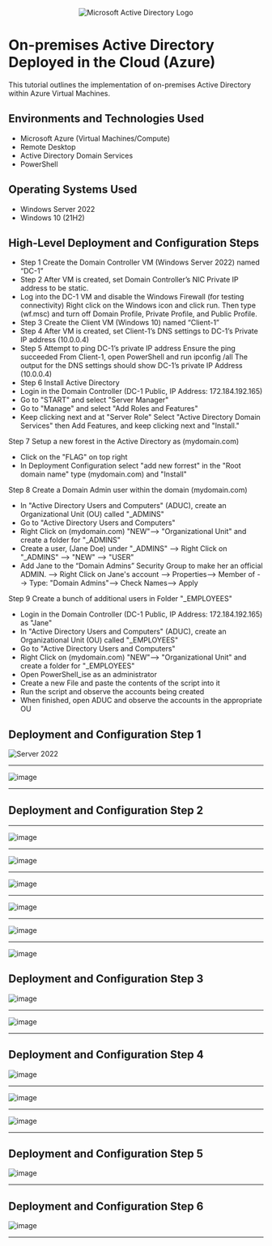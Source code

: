 <p align="center">
<img src="https://i.imgur.com/pU5A58S.png" alt="Microsoft Active Directory Logo"/>
</p>

<h1>On-premises Active Directory Deployed in the Cloud (Azure)</h1>
This tutorial outlines the implementation of on-premises Active Directory within Azure Virtual Machines.<br />


<h2>Environments and Technologies Used</h2>

- Microsoft Azure (Virtual Machines/Compute)
- Remote Desktop
- Active Directory Domain Services
- PowerShell

<h2>Operating Systems Used </h2>

- Windows Server 2022
- Windows 10 (21H2)

<h2>High-Level Deployment and Configuration Steps</h2>

- Step 1 Create the Domain Controller VM (Windows Server 2022) named “DC-1” 
- Step 2 After VM is created, set Domain Controller’s NIC Private IP address to be static.
- Log into the  DC-1 VM and disable the Windows Firewall (for testing connectivity) Right click on the Windows icon and click run. Then type (wf.msc) and turn off Domain Profile, Private Profile, and Public Profile.
- Step 3 Create the Client VM (Windows 10) named “Client-1”
- Step 4 After VM is created, set Client-1’s DNS settings to DC-1’s Private IP address (10.0.0.4)
- Step 5 Attempt to ping DC-1’s private IP address
Ensure the ping succeeded
From Client-1, open PowerShell and run ipconfig /all
The output for the DNS settings should show DC-1’s private IP Address (10.0.0.4)
-  Step 6 Install Active Directory
- Login in the Domain Controller (DC-1 Public, IP Address: 172.184.192.165)
- Go to "START" and select "Server Manager"
- Go to "Manage" and select "Add Roles and Features"
- Keep clicking next and at "Server Role" Select "Active Directory Domain Services" then Add Features, and keep clicking next and "Install."

Step 7 Setup a new forest in the Active Directory as (mydomain.com)
- Click on the "FLAG" on top right
- In Deployment Configuration select "add new forrest" in the "Root domain name" type (mydomain.com) and "Install"

Step 8 Create a Domain Admin user within the domain (mydomain.com)
- In "Active Directory Users and Computers" (ADUC), create an Organizational Unit (OU) called "_ADMINS"
- Go to "Active Directory Users and Computers"
- Right Click on (mydomain.com) "NEW"--> "Organizational Unit" and create a folder for "_ADMINS"
- Create a user, (Jane Doe) under "_ADMINS" --> Right Click on "_ADMINS" --> "NEW" --> "USER"
- Add Jane to the “Domain Admins” Security Group to make her an official ADMIN. --> Right Click on Jane's account --> Properties--> Member of --> Type: "Domain Admins"--> Check Names--> Apply

Step 9 Create a bunch of additional users in Folder "_EMPLOYEES" 
- Login in the Domain Controller (DC-1 Public, IP Address: 172.184.192.165) as "Jane"
- In "Active Directory Users and Computers" (ADUC), create an Organizational Unit (OU) called "_EMPLOYEES"
- Go to "Active Directory Users and Computers"
- Right Click on (mydomain.com) "NEW"--> "Organizational Unit" and create a folder for "_EMPLOYEES"
- Open PowerShell_ise as an administrator
- Create a new File and paste the contents of the script into it
- Run the script and observe the accounts being created
- When finished, open ADUC and observe the accounts in the appropriate OU


 
       


<h2>Deployment and Configuration Step 1</h2>

<p>
  
![Server 2022](https://github.com/user-attachments/assets/e00cda20-9dea-418e-ba26-2166e34a64dd)
____________________________________________________________________________________________________
![image](https://github.com/user-attachments/assets/24966794-2a24-4a2e-8235-42cc71adab28)
____________________________________________________________________________________________________



<h2>Deployment and Configuration Step 2</h2>


____________________________________________________________________________________________________
![image](https://github.com/user-attachments/assets/b74b1717-efb0-4969-b20b-c8514825c193)
____________________________________________________________________________________________________
![image](https://github.com/user-attachments/assets/8572acdc-45ef-47e8-bc40-60d9b3551ec4)
____________________________________________________________________________________________________
![image](https://github.com/user-attachments/assets/790bc2e0-7c0b-4ed0-a5cd-19883ff5cee4)
____________________________________________________________________________________________________
![image](https://github.com/user-attachments/assets/eb238244-b9f5-4c5a-9e99-c01a73887def)
____________________________________________________________________________________________________
![image](https://github.com/user-attachments/assets/de943591-ef05-4547-9855-04931ca6da27)
____________________________________________________________________________________________________
![image](https://github.com/user-attachments/assets/a37f8c70-b3ee-4d9b-996e-b96213005748)



<h2>Deployment and Configuration Step 3</h2>


![image](https://github.com/user-attachments/assets/ac27b990-b14a-4eca-ac1a-31d4f8279acd)
____________________________________________________________________________________________________
![image](https://github.com/user-attachments/assets/7e0a3d3b-29aa-4c78-b53e-8af378c1354c)
____________________________________________________________________________________________________


</p>

<h2>Deployment and Configuration Step 4</h2>

<p>
  
![image](https://github.com/user-attachments/assets/f3c31044-8cab-46a8-9058-67cf0c99be06)
____________________________________________________________________________________________________
![image](https://github.com/user-attachments/assets/88d546cf-ad8c-4292-a79b-bd5d72f4b72a)
____________________________________________________________________________________________________
![image](https://github.com/user-attachments/assets/92e96df8-336d-4ccb-8dba-b577f240b196)
____________________________________________________________________________________________________


</p>

<h2>Deployment and Configuration Step 5</h2>

<p>
  
![image](https://github.com/user-attachments/assets/a4c87145-4132-48d2-82b4-2cf1cf53cd0e)
____________________________________________________________________________________________________

</p>

<h2>Deployment and Configuration Step 6</h2>

<p>
  
![image](https://github.com/user-attachments/assets/a4c87145-4132-48d2-82b4-2cf1cf53cd0e)
____________________________________________________________________________________________________

</p>




